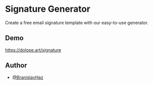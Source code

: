 # Signature Generator

Create a free email signature template with our easy-to-use generator.

## Demo

https://dolope.art/signature

## Author

- [@BranislavHaz](https://github.com/BranislavHaz)
